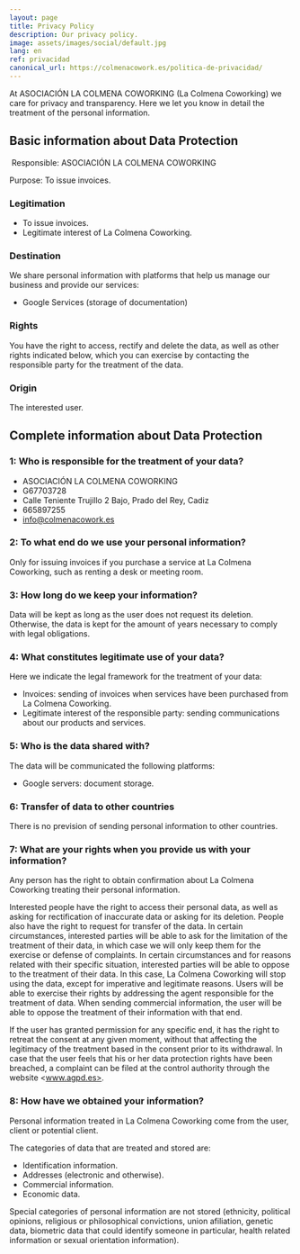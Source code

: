```yaml
---
layout: page
title: Privacy Policy
description: Our privacy policy.
image: assets/images/social/default.jpg
lang: en
ref: privacidad
canonical_url: https://colmenacowork.es/politica-de-privacidad/
---
```


At ASOCIACIÓN LA COLMENA COWORKING (La Colmena Coworking) we care for privacy and transparency. Here we let you know in detail the treatment of the personal information.

## Basic information about Data Protection
​
Responsible: ASOCIACIÓN LA COLMENA COWORKING

Purpose: To issue invoices.

### Legitimation

- To issue invoices.
- Legitimate interest of La Colmena Coworking.

### Destination

We share personal information with platforms that help us manage our business and provide our services:

- Google Services (storage of documentation)

### Rights

You have the right to access, rectify and delete the data, as well as other rights indicated below, which you can exercise by contacting the responsible party for the treatment of the data.

### Origin

The interested user.

## Complete information about Data Protection

### 1: Who is responsible for the treatment of your data?

- ASOCIACIÓN LA COLMENA COWORKING
- G67703728
- Calle Teniente Trujillo 2 Bajo, Prado del Rey, Cadiz
- 665897255
- <info@colmenacowork.es>

### 2: To what end do we use your personal information?

Only for issuing invoices if you purchase a service at La Colmena Coworking, such as renting a desk or meeting room.

### 3: How long do we keep your information?

Data will be kept as long as the user does not request its deletion. Otherwise, the data is kept for the amount of years necessary to comply with legal obligations.

### 4: What constitutes legitimate use of your data?

Here we indicate the legal framework for the treatment of your data:

- Invoices: sending of invoices when services have been purchased from La Colmena Coworking.
- Legitimate interest of the responsible party: sending communications about our products and services.

### 5: Who is the data shared with?

The data will be communicated the following platforms:

- Google servers: document storage.
 
### 6: Transfer of data to other countries

There is no prevision of sending personal information to other countries.

### 7: What are your rights when you provide us with your information?

Any person has the right to obtain confirmation about La Colmena Coworking treating their personal information.

Interested people have the right to access their personal data, as well as asking for rectification of inaccurate data or asking for its deletion. People also have the right to request for transfer of the data. In certain circumstances, interested parties will be able to ask for the limitation of the treatment of their data, in which case we will only keep them for the exercise or defense of complaints. In certain circumstances and for reasons related with their specific situation, interested parties will be able to oppose to the treatment of their data. In this case, La Colmena Coworking will stop using the data, except for imperative and legitimate reasons. Users will be able to exercise their rights by addressing the agent responsible for the treatment of data. When sending commercial information, the user will be able to oppose the treatment of their information with that end.

If the user has granted permission for any specific end, it has the right to retreat the consent at any given moment, without that affecting the legitimacy of the treatment based in the consent prior to its withdrawal. In case that the user feels that his or her data protection rights have been breached, a complaint can be filed at the control authority through the website <www.agpd.es>.

### 8: How have we obtained your information?

Personal information treated in La Colmena Coworking come from the user, client or potential client.

The categories of data that are treated and stored are:

- Identification information.
- Addresses (electronic and otherwise).
- Commercial information.
- Economic data.

Special categories of personal information are not stored (ethnicity, political opinions, religious or philosophical convictions, union afiliation, genetic data, biometric data that could identify someone in particular, health related information or sexual orientation information).
